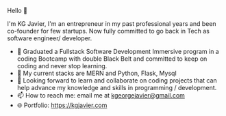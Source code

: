 Hello  👋

I'm KG Javier, I'm an entrepreneur in my past professional years and been co-founder for few startups.
Now fully committed to go back in Tech as software engineer/ developer.

- 🔭 Graduated a Fullstack Software Development Immersive program in a coding Bootcamp with double Black Belt and committed to keep on coding and never stop learning.
- 🌱 My current stacks are MERN and Python, Flask, Mysql
- 👯 Looking forward to learn and collaborate on coding projects that can help advance my knowledge and skills in programming / development.
- 📫 How to reach me: email me at kgeorgejavier@gmail.com
- 🌐 Portfolio: https://kgjavier.com
